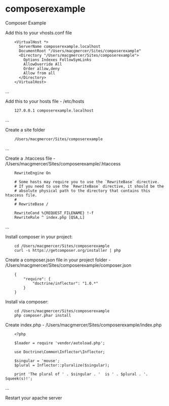 composerexample
===============

Composer Example


Add this to your vhosts.conf file
```
	<VirtualHost *>
	  ServerName composerexample.localhost
	  DocumentRoot "/Users/macgmercer/Sites/composerexample"
	  <Directory "/Users/macgmercer/Sites/composerexample">
	    Options Indexes FollowSymLinks
	    AllowOverride All
	    Order allow,deny
	    Allow from all
	  </Directory>
	</VirtualHost>
```	

...

Add this to your hosts file - /etc/hosts
```
	127.0.0.1 composerexample.localhost
```

...

Create a site folder
```
	/Users/macgmercer/Sites/composerexample
```	

...

Create a .htaccess file - /Users/macgmercer/Sites/composerexample/.htaccess
```
	RewriteEngine On

	# Some hosts may require you to use the `RewriteBase` directive.
	# If you need to use the `RewriteBase` directive, it should be the
	# absolute physical path to the directory that contains this htaccess file.
	#
	# RewriteBase /

	RewriteCond %{REQUEST_FILENAME} !-f
	RewriteRule ^ index.php [QSA,L]	
```

...

Install composer in your project:
```
	cd /Users/macgmercer/Sites/composerexample
	curl -s https://getcomposer.org/installer | php
```

Create a composer.json file in your project folder - /Users/macgmercer/Sites/composerexample/composer.json
```
	{
	    "require": {
	        "doctrine/inflector": "1.0.*"
	    }
	}
```

Install via composer:
```
	cd /Users/macgmercer/Sites/composerexample
	php composer.phar install
```

Create index.php - /Users/macgmercer/Sites/composerexample/index.php
```
	<?php

	$loader = require 'vendor/autoload.php';

	use Doctrine\Common\Inflector\Inflector;

	$singular = 'mouse';
	$plural = Inflector::pluralize($singular);

	print 'The plural of ' . $singular . '  is ' . $plural . '. Squeek(s)!';
```
...

Restart your apache server


	
